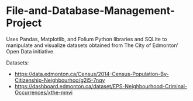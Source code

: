 # File-and-Database-Management-Project
Uses Pandas, Matplotlib, and Folium Python libraries and SQLite to manipulate and visualize datasets obtained from The City of Edmonton’ Open Data initiative. 

Datasets: 
- https://data.edmonton.ca/Census/2014-Census-Population-By-Citizenship-Neighbourhoo/g2i5-7nqy
- https://dashboard.edmonton.ca/dataset/EPS-Neighbourhood-Criminal-Occurrences/xthe-mnvi
